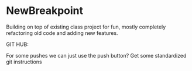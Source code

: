 # NewBreakpoint
Building on top of existing class project for fun, mostly completely refactoring old code and adding new features.


GIT HUB:

For some pushes we can just use the push button?
Get some standardized git instructions